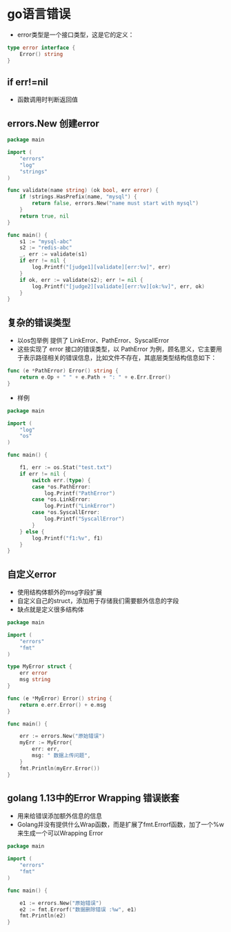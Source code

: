 # go语言错误
- error类型是一个接口类型，这是它的定义：
```go
type error interface { 
    Error() string 
}
```

## if err!=nil
- 函数调用时判断返回值

## errors.New 创建error
```go
package main

import (
	"errors"
	"log"
	"strings"
)

func validate(name string) (ok bool, err error) {
	if !strings.HasPrefix(name, "mysql") {
		return false, errors.New("name must start with mysql")
	}
	return true, nil
}

func main() {
	s1 := "mysql-abc"
	s2 := "redis-abc"
	_, err := validate(s1)
	if err != nil {
		log.Printf("[judge1][validate][err:%v]", err)
	}
	if ok, err := validate(s2); err != nil {
		log.Printf("[judge2][validate][err:%v][ok:%v]", err, ok)
	}
}

```


## 复杂的错误类型
- 以os包举例 提供了 LinkError、PathError、SyscallError 
- 这些实现了 error 接口的错误类型，以 PathError 为例，顾名思义，它主要用于表示路径相关的错误信息，比如文件不存在，其底层类型结构信息如下：
```go
func (e *PathError) Error() string { 
    return e.Op + " " + e.Path + ": " + e.Err.Error() 
}
```
- 样例
```go
package main

import (
	"log"
	"os"
)

func main() {

	f1, err := os.Stat("test.txt")
	if err != nil {
		switch err.(type) {
		case *os.PathError:
			log.Printf("PathError")
		case *os.LinkError:
			log.Printf("LinkError")
		case *os.SyscallError:
			log.Printf("SyscallError")
		}
	} else {
		log.Printf("f1:%v", f1)
	}
}

```


## 自定义error
- 使用结构体额外的msg字段扩展
- 自定义自己的struct，添加用于存储我们需要额外信息的字段
- 缺点就是定义很多结构体
```go
package main

import (
	"errors"
	"fmt"
)

type MyError struct {
	err error
	msg string
}

func (e *MyError) Error() string {
	return e.err.Error() + e.msg
}

func main() {

	err := errors.New("原始错误")
	myErr := MyError{
		err: err,
		msg: " 数据上传问题",
	}
	fmt.Println(myErr.Error())
}

```

## golang 1.13中的Error Wrapping 错误嵌套
- 用来给错误添加额外信息的信息
- Golang并没有提供什么Wrap函数，而是扩展了fmt.Errorf函数，加了一个%w来生成一个可以Wrapping Error
```go
package main

import (
	"errors"
	"fmt"
)

func main() {

	e1 := errors.New("原始错误")
	e2 := fmt.Errorf("数据删除错误 :%w", e1)
	fmt.Println(e2)
}

```